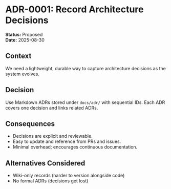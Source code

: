 # ADR-0001: Record Architecture Decisions

**Status:** Proposed  
**Date:** 2025-08-30

## Context
We need a lightweight, durable way to capture architecture decisions as the system evolves.

## Decision
Use Markdown ADRs stored under `docs/adr/` with sequential IDs. Each ADR covers one decision and links related ADRs.

## Consequences
- Decisions are explicit and reviewable.
- Easy to update and reference from PRs and issues.
- Minimal overhead; encourages continuous documentation.

## Alternatives Considered
- Wiki-only records (harder to version alongside code)
- No formal ADRs (decisions get lost)
